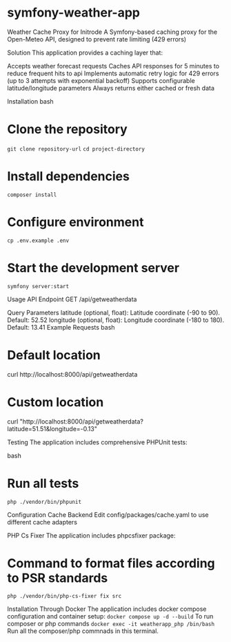 # symfony-weather-app

Weather Cache Proxy for Initrode
A Symfony-based caching proxy for the Open-Meteo API, designed to prevent rate limiting (429 errors)

Solution
This application provides a caching layer that:

Accepts weather forecast requests
Caches API responses for 5 minutes to reduce frequent hits to api
Implements automatic retry logic for 429 errors (up to 3 attempts with exponential backoff)
Supports configurable latitude/longitude parameters
Always returns either cached or fresh data

Installation
bash
# Clone the repository
`git clone repository-url`
`cd project-directory`

# Install dependencies
`composer install`

# Configure environment
`cp .env.example .env`

# Start the development server
`symfony server:start`

Usage
API Endpoint
GET /api/getweatherdata

Query Parameters
latitude (optional, float): Latitude coordinate (-90 to 90). Default: 52.52 
longitude (optional, float): Longitude coordinate (-180 to 180). Default: 13.41 
Example Requests
bash
# Default location
curl http://localhost:8000/api/getweatherdata

# Custom location
curl "http://localhost:8000/api/getweatherdata?latitude=51.51&longitude=-0.13"

Testing
The application includes comprehensive PHPUnit tests:

bash
# Run all tests
`php ./vendor/bin/phpunit`

Configuration
Cache Backend
Edit config/packages/cache.yaml to use different cache adapters

PHP Cs Fixer
The application includes phpcsfixer package:
# Command to format files according to PSR standards
`php ./vendor/bin/php-cs-fixer fix src`

Installation Through Docker
The application includes docker compose configuration and container setup:
`docker compose up -d --build`
To run composer or php commands
`docker exec -it weatherapp_php /bin/bash`
Run all the composer/php commnads in this terminal.



